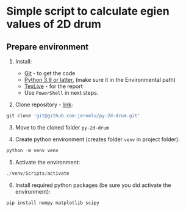 # Simple script to calculate egien values of 2D drum


## Prepare environment

1) Install:
    - [Git](https://git-scm.com/downloads) - to get the code
    - [Python 3.9 or latter.](https://www.python.org/) (make sure it in the Environmental path)
    - [TexLive](https://www.tug.org/texlive/windows.html) - for the report
    - Use `PowerShell` in next steps.

2) Clone repository - [link](https://github.com/jeromlu/py-2d-drum):
```powershell
git clone 'git@github.com:jeromlu/py-2d-drum.git'
```

3) Move to the cloned folder `py-2d-drum`


4) Create python environment (creates folder `venv` in project folder):
```powershell
python -m venv venv
```

5) Activate the environment:
```powershell
./venv/Scripts/activate
```

6) Install required python packages (be sure you did activate the environment):
```powershell
pip install numpy matplotlib scipy
```
